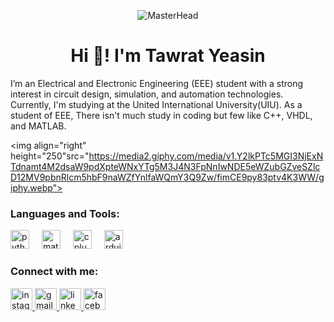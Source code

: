 <p align="center">
  <img src="https://media4.giphy.com/media/v1.Y2lkPTc5MGI3NjExZXV5NzU2ejh4bXQya3lhaTAwZnVwYnk0anpuMGk2OHNiYWNxZjYwOCZlcD12MV9pbnRlcm5hbF9naWZfYnlfaWQmY3Q9Zw/9Q5fSHyPKfrr2/giphy.webp" alt="MasterHead">
</p>

<h1 align="center">Hi 👋! I'm Tawrat Yeasin</h1>
I’m an Electrical and Electronic Engineering (EEE) student with a strong interest in circuit design, simulation, and automation technologies. Currently, I'm studying at the United International University(UIU). As a student of EEE, There isn't much study in coding but few like C++, VHDL, and MATLAB.


<img align="right" height="250"src="https://media2.giphy.com/media/v1.Y2lkPTc5MGI3NjExNTdnamt4M2dsaW9pdXpteWNxYTg5M3J4N3FpNnIwNDE5eWZubGZveSZlcD12MV9pbnRlcm5hbF9naWZfYnlfaWQmY3Q9Zw/fimCE9py83ptv4K3WW/giphy.webp">



<h3 align="left">Languages and Tools:</h3>
<div align="left">
  <img src="https://cdn.jsdelivr.net/gh/devicons/devicon/icons/python/python-original.svg" height="30" alt="python logo"  />
  <img width="12" />
  <img src="https://cdn.jsdelivr.net/gh/devicons/devicon/icons/matlab/matlab-original.svg" height="30" alt="matlab logo"  />
  <img width="12" />
  <img src="https://cdn.jsdelivr.net/gh/devicons/devicon/icons/cplusplus/cplusplus-original.svg" height="30" alt="cplusplus logo"  />
  <img width="12" />
  <img src="https://cdn.jsdelivr.net/gh/devicons/devicon/icons/arduino/arduino-original.svg" height="30" alt="arduino logo"  />
</div>

###

  <h3 align="left">Connect with me:</h3>
<p align="left">
</p>

<div align="left">
  <a href="https://www.instagram.com/__m00nshine___/" target="_blank">
    <img src="https://img.shields.io/static/v1?message=Instagram&logo=instagram&label=&color=E4405F&logoColor=white&labelColor=&style=for-the-badge" height="35" alt="instagram logo"  />
  </a>
  <a href="mtawrath212016@bseee.uiu.ac.bd" target="_blank">
    <img src="https://img.shields.io/static/v1?message=Gmail&logo=gmail&label=&color=D14836&logoColor=white&labelColor=&style=for-the-badge" height="35" alt="gmail logo"  />
  </a>
  <a href="https://www.linkedin.com/in/md-tawrath/" target="_blank">
    <img src="https://img.shields.io/static/v1?message=LinkedIn&logo=linkedin&label=&color=0077B5&logoColor=white&labelColor=&style=for-the-badge" height="35" alt="linkedin logo"  />
  </a>
  <a href="https://www.facebook.com/md.tawrath/" target="_blank">
    <img src="https://img.shields.io/static/v1?message=Facebook&logo=facebook&label=&color=1877F2&logoColor=white&labelColor=&style=for-the-badge" height="35" alt="facebook logo"  />
  </a>
</div>

###
